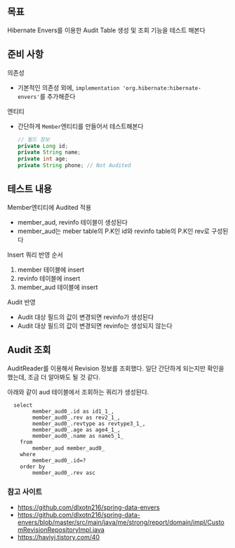 ## 목표
Hibernate Envers를 이용한 Audit Table 생성 및 조회 기능을 테스트 해본다

## 준비 사항
의존성
- 기본적인 의존성 외에, `implementation 'org.hibernate:hibernate-envers'`를 추가해준다

엔티티
- 간단하게 `Member`엔티티를 만들어서 테스트해본다
   ~~~java
   // 필드 정보
   private Long id;
   private String name;
   private int age;
   private String phone; // Not Audited
   ~~~
 
## 테스트 내용
Member엔티티에 Audited 적용
- member_aud, revinfo 테이블이 생성된다
- member_aud는 meber table의 P.K인 id와 revinfo table의 P.K인 rev로 구성된다

Insert 쿼리 반영 순서
1. member 테이블에 insert
2. revinfo 테이블에 insert
3. member_aud 테이블에 insert

Audit 반영
- Audit 대상 필드의 값이 변경되면 revinfo가 생성된다
- Audit 대상 필드의 값이 변경되면 revinfo는 생성되지 않는다

## Audit 조회
AuditReader를 이용해서 Revision 정보를 조회했다. 일단 간단하게 되는지만 확인을 했는데, 조금 더 알아봐도 될 것 같다.

아래와 같이 aud 테이블에서 조회하는 쿼리가 생성된다. 
~~~
  select
        member_aud0_.id as id1_1_,
        member_aud0_.rev as rev2_1_,
        member_aud0_.revtype as revtype3_1_,
        member_aud0_.age as age4_1_,
        member_aud0_.name as name5_1_ 
    from
        member_aud member_aud0_ 
    where
        member_aud0_.id=? 
    order by
        member_aud0_.rev asc
~~~ 


### 참고 사이트
- https://github.com/dlxotn216/spring-data-envers
- https://github.com/dlxotn216/spring-data-envers/blob/master/src/main/java/me/strong/report/domain/impl/CustomRevisionRepositoryImpl.java
- https://haviyj.tistory.com/40
